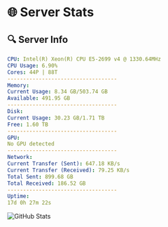 # 🌐 Server Stats
## 🔍 Server Info
```yaml
CPU: Intel(R) Xeon(R) CPU E5-2699 v4 @ 1330.64MHz
CPU Usage: 6.90%
Cores: 44P | 88T
-----------------------------------
Memory:
Current Usage: 8.34 GB/503.74 GB
Available: 491.95 GB
-----------------------------------
Disk:
Current Usage: 30.23 GB/1.71 TB
Free: 1.60 TB
-----------------------------------
GPU:
No GPU detected
-----------------------------------
Network:
Current Transfer (Sent): 647.18 KB/s
Current Transfer (Received): 79.25 KB/s
Total Sent: 899.68 GB
Total Received: 186.52 GB
-----------------------------------
Uptime:
17d 0h 27m 22s
```
![GitHub Stats](https://img.shields.io/badge/Updated-2025-05-06_17:36:10-blue)